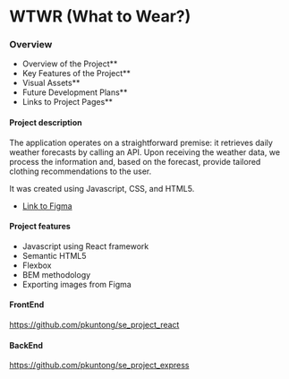 # WTWR (What to Wear?)

### Overview

- Overview of the Project**
- Key Features of the Project**
- Visual Assets**
- Future Development Plans**
- Links to Project Pages**

#### Project description

The application operates on a straightforward premise: it retrieves daily weather forecasts by calling an API. Upon receiving the weather data, we process the information and, based on the forecast, provide tailored clothing recommendations to the user.

It was created using Javascript, CSS, and HTML5.

- [Link to Figma](https://www.figma.com/design/F03bTb81Pw8IDPj5Y9rc5i/Sprint-10-%7C-WTWR?node-id=311-2970&node-type=frame&t=kusM8pNQr6u7XLBR-0)

#### Project features

- Javascript using React framework
- Semantic HTML5
- Flexbox
- BEM methodology
- Exporting images from Figma

#### FrontEnd

https://github.com/pkuntong/se_project_react

#### BackEnd

https://github.com/pkuntong/se_project_express
